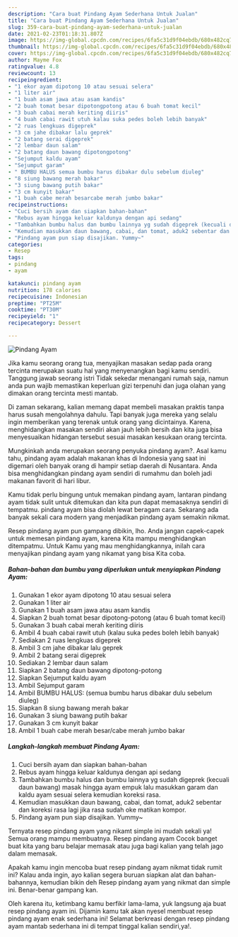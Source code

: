 ```yaml
---
description: "Cara buat Pindang Ayam Sederhana Untuk Jualan"
title: "Cara buat Pindang Ayam Sederhana Untuk Jualan"
slug: 359-cara-buat-pindang-ayam-sederhana-untuk-jualan
date: 2021-02-23T01:18:31.807Z
image: https://img-global.cpcdn.com/recipes/6fa5c31d9f04ebdb/680x482cq70/pindang-ayam-foto-resep-utama.jpg
thumbnail: https://img-global.cpcdn.com/recipes/6fa5c31d9f04ebdb/680x482cq70/pindang-ayam-foto-resep-utama.jpg
cover: https://img-global.cpcdn.com/recipes/6fa5c31d9f04ebdb/680x482cq70/pindang-ayam-foto-resep-utama.jpg
author: Mayme Fox
ratingvalue: 4.8
reviewcount: 13
recipeingredient:
- "1 ekor ayam dipotong 10 atau sesuai selera"
- "1 liter air"
- "1 buah asam jawa atau asam kandis"
- "2 buah tomat besar dipotongpotong atau 6 buah tomat kecil"
- "3 buah cabai merah keriting diiris"
- "4 buah cabai rawit utuh kalau suka pedes boleh lebih banyak"
- "2 ruas lengkuas digeprek"
- "3 cm jahe dibakar lalu geprek"
- "2 batang serai digeprek"
- "2 lembar daun salam"
- "2 batang daun bawang dipotongpotong"
- "Sejumput kaldu ayam"
- "Sejumput garam"
- " BUMBU HALUS semua bumbu harus dibakar dulu sebelum diuleg"
- "8 siung bawang merah bakar"
- "3 siung bawang putih bakar"
- "3 cm kunyit bakar"
- "1 buah cabe merah besarcabe merah jumbo bakar"
recipeinstructions:
- "Cuci bersih ayam dan siapkan bahan-bahan"
- "Rebus ayam hingga keluar kaldunya dengan api sedang"
- "Tambahkan bumbu halus dan bumbu lainnya yg sudah digeprek (kecuali daun bawang) masak hingga ayam empuk lalu masukkan garam dan kaldu ayam sesuai selera kemudian koreksi rasa."
- "Kemudian masukkan daun bawang, cabai, dan tomat, aduk2 sebentar dan koreksi rasa lagi jika rasa sudah oke matikan kompor."
- "Pindang ayam pun siap disajikan. Yummy~"
categories:
- Resep
tags:
- pindang
- ayam

katakunci: pindang ayam 
nutrition: 178 calories
recipecuisine: Indonesian
preptime: "PT25M"
cooktime: "PT30M"
recipeyield: "1"
recipecategory: Dessert

---
```



![Pindang Ayam](https://img-global.cpcdn.com/recipes/6fa5c31d9f04ebdb/680x482cq70/pindang-ayam-foto-resep-utama.jpg)

Jika kamu seorang orang tua, menyajikan masakan sedap pada orang tercinta merupakan suatu hal yang menyenangkan bagi kamu sendiri. Tanggung jawab seorang istri Tidak sekedar menangani rumah saja, namun anda pun wajib memastikan keperluan gizi terpenuhi dan juga olahan yang dimakan orang tercinta mesti mantab.

Di zaman  sekarang, kalian memang dapat membeli masakan praktis tanpa harus susah mengolahnya dahulu. Tapi banyak juga mereka yang selalu ingin memberikan yang terenak untuk orang yang dicintainya. Karena, menghidangkan masakan sendiri akan jauh lebih bersih dan kita juga bisa menyesuaikan hidangan tersebut sesuai masakan kesukaan orang tercinta. 



Mungkinkah anda merupakan seorang penyuka pindang ayam?. Asal kamu tahu, pindang ayam adalah makanan khas di Indonesia yang saat ini digemari oleh banyak orang di hampir setiap daerah di Nusantara. Anda bisa menghidangkan pindang ayam sendiri di rumahmu dan boleh jadi makanan favorit di hari libur.

Kamu tidak perlu bingung untuk memakan pindang ayam, lantaran pindang ayam tidak sulit untuk ditemukan dan kita pun dapat memasaknya sendiri di tempatmu. pindang ayam bisa diolah lewat beragam cara. Sekarang ada banyak sekali cara modern yang menjadikan pindang ayam semakin nikmat.

Resep pindang ayam pun gampang dibikin, lho. Anda jangan capek-capek untuk memesan pindang ayam, karena Kita mampu menghidangkan ditempatmu. Untuk Kamu yang mau menghidangkannya, inilah cara menyajikan pindang ayam yang nikamat yang bisa Kita coba.

<!--inarticleads1-->

##### Bahan-bahan dan bumbu yang diperlukan untuk menyiapkan Pindang Ayam:

1. Gunakan 1 ekor ayam dipotong 10 atau sesuai selera
1. Gunakan 1 liter air
1. Gunakan 1 buah asam jawa atau asam kandis
1. Siapkan 2 buah tomat besar dipotong-potong (atau 6 buah tomat kecil)
1. Gunakan 3 buah cabai merah keriting diiris
1. Ambil 4 buah cabai rawit utuh (kalau suka pedes boleh lebih banyak)
1. Sediakan 2 ruas lengkuas digeprek
1. Ambil 3 cm jahe dibakar lalu geprek
1. Ambil 2 batang serai digeprek
1. Sediakan 2 lembar daun salam
1. Siapkan 2 batang daun bawang dipotong-potong
1. Siapkan Sejumput kaldu ayam
1. Ambil Sejumput garam
1. Ambil  BUMBU HALUS: (semua bumbu harus dibakar dulu sebelum diuleg)
1. Siapkan 8 siung bawang merah bakar
1. Gunakan 3 siung bawang putih bakar
1. Gunakan 3 cm kunyit bakar
1. Ambil 1 buah cabe merah besar/cabe merah jumbo bakar




<!--inarticleads2-->

##### Langkah-langkah membuat Pindang Ayam:

1. Cuci bersih ayam dan siapkan bahan-bahan
1. Rebus ayam hingga keluar kaldunya dengan api sedang
1. Tambahkan bumbu halus dan bumbu lainnya yg sudah digeprek (kecuali daun bawang) masak hingga ayam empuk lalu masukkan garam dan kaldu ayam sesuai selera kemudian koreksi rasa.
1. Kemudian masukkan daun bawang, cabai, dan tomat, aduk2 sebentar dan koreksi rasa lagi jika rasa sudah oke matikan kompor.
1. Pindang ayam pun siap disajikan. Yummy~




Ternyata resep pindang ayam yang nikamt simple ini mudah sekali ya! Semua orang mampu membuatnya. Resep pindang ayam Cocok banget buat kita yang baru belajar memasak atau juga bagi kalian yang telah jago dalam memasak.

Apakah kamu ingin mencoba buat resep pindang ayam nikmat tidak rumit ini? Kalau anda ingin, ayo kalian segera buruan siapkan alat dan bahan-bahannya, kemudian bikin deh Resep pindang ayam yang nikmat dan simple ini. Benar-benar gampang kan. 

Oleh karena itu, ketimbang kamu berfikir lama-lama, yuk langsung aja buat resep pindang ayam ini. Dijamin kamu tak akan nyesel membuat resep pindang ayam enak sederhana ini! Selamat berkreasi dengan resep pindang ayam mantab sederhana ini di tempat tinggal kalian sendiri,ya!.

